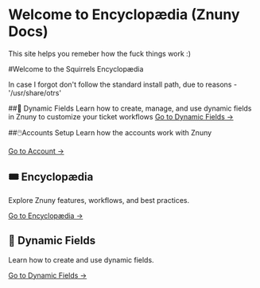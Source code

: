 # Welcome to Encyclopædia (Znuny Docs)

This site helps you remeber how the fuck things work :)

#Welcome to the Squirrels Encyclopædia

  In case I forgot don't follow the standard install path, due to reasons  - '/usr/share/otrs'

##🔧 Dynamic Fields
          Learn how to create, manage, and use dynamic fields in Znuny to customize your ticket workflows
          [Go to Dynamic Fields →](./docs/dynamic-fields.md)

##🖱️Accounts Setup
          Learn how the accounts work with Znuny</p>
          [Go to Account →](./docs/accunts.md)

## 🎟️ Encyclopædia
Explore Znuny features, workflows, and best practices.

[Go to Encyclopædia →](./encyclopaedia.md)

## 🔧 Dynamic Fields
Learn how to create and use dynamic fields.

[Go to Dynamic Fields →](./dynamic-fields.md)
